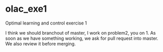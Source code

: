 # olac_exe1
Optimal learning and control exercise 1

I think we should branchout of master, I work on problem2, you on 1. As soon as we have something working, we ask for pull request into master. We also review it before merging. 

